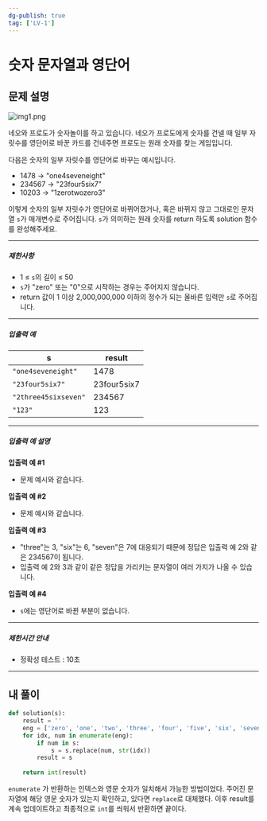 ```yaml
---
dg-publish: true
tag: ['LV-1']
---
```

# 숫자 문자열과 영단어

## 문제 설명

![img1.png](https://grepp-programmers.s3.ap-northeast-2.amazonaws.com/files/production/d31cb063-4025-4412-8cbc-6ac6909cf93e/img1.png)

네오와 프로도가 숫자놀이를 하고 있습니다. 네오가 프로도에게 숫자를 건넬 때 일부 자릿수를 영단어로 바꾼 카드를 건네주면 프로도는 원래 숫자를 찾는 게임입니다.  
  
다음은 숫자의 일부 자릿수를 영단어로 바꾸는 예시입니다.

-   1478 → "one4seveneight"
-   234567 → "23four5six7"
-   10203 → "1zerotwozero3"

이렇게 숫자의 일부 자릿수가 영단어로 바뀌어졌거나, 혹은 바뀌지 않고 그대로인 문자열 `s`가 매개변수로 주어집니다. `s`가 의미하는 원래 숫자를 return 하도록 solution 함수를 완성해주세요.

---

##### 제한사항

-   1 ≤ `s`의 길이 ≤ 50
-   `s`가 "zero" 또는 "0"으로 시작하는 경우는 주어지지 않습니다.
-   return 값이 1 이상 2,000,000,000 이하의 정수가 되는 올바른 입력만 `s`로 주어집니다.

---

##### 입출력 예

| s                    | result      |
| -------------------- | ----------- |
| `"one4seveneight"`   | 1478        |
| `"23four5six7"`      | 23four5six7 |
| `"2three45sixseven"` | 234567      |
|        `"123"`              |     123        |

---

##### 입출력 예 설명

**입출력 예 #1**

-   문제 예시와 같습니다.

**입출력 예 #2**

-   문제 예시와 같습니다.

**입출력 예 #3**

-   "three"는 3, "six"는 6, "seven"은 7에 대응되기 때문에 정답은 입출력 예 2와 같은 234567이 됩니다.
-   입출력 예 2와 3과 같이 같은 정답을 가리키는 문자열이 여러 가지가 나올 수 있습니다.

**입출력 예 #4**

-   `s`에는 영단어로 바뀐 부분이 없습니다.
---

##### 제한시간 안내

-   정확성 테스트 : 10초

***
## 내 풀이
```python
def solution(s):
    result = ''
    eng = ['zero', 'one', 'two', 'three', 'four', 'five', 'six', 'seven', 'eight', 'nine']
    for idx, num in enumerate(eng):
        if num in s:
            s = s.replace(num, str(idx))
        result = s
            
    return int(result)
```

`enumerate` 가 반환하는 인덱스와 영문 숫자가 일치해서 가능한 방법이었다.
주어진 문자열에 해당 영문 숫자가 있는지 확인하고, 있다면 `replace`로 대체했다.
이후 result를 계속 업데이트하고 최종적으로 `int`를 씌워서 반환하면 끝이다.